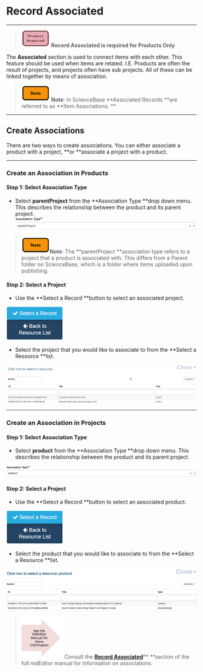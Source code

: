# Record Associated

---

> ![](/assets/product_required_small.png) **Record Associated is required for Products Only**

The **Associated** section is used to connect items with each other. This feature should be used when items are related. I.E. Products are often the result of projects, and projects often have sub projects. All of these can be linked together by means of association.

> ![](/assets/note_small.png) **Note**: In ScienceBase **Associated Records **are referred to as **Item Associations. **

---

## Create Associations

There are two ways to create associations. You can either associate a product with a project, **or **associate a project with a product.

---

### Create an Association in Products

#### Step 1: Select Association Type

* Select **parentProject** from the **Association Type **drop down menu. This describes the relationship between the product and its parent project.
![](/assets/parentProject_association_lcc.png)
> ![](/assets/note_small.png)**Note**: The **parentProject  **association type refers to a project that a product is associated with. This differs from a Parent folder on ScienceBase, which is a folder where items uploaded upon publishing.

#### Step 2: Select a Project

* Use the **Select a Record **button to select an associated project.

![](/assets/select_a_record_button.png)

* Select the project that you would like to associate to from the **Select a Resource **list.

![](/assets/select_a_resource_window.png)

---

### Create an Association in Projects

#### Step 1: Select Association Type

* Select **product** from the **Association Type **drop down menu. This describes the relationship between the product and its parent project.

![](/assets/product_association_lcc.png)

#### Step 2: Select a Project

* Use the **Select a Record **button to select an associated product.

![](/assets/select_a_record_button.png)

* Select the product that you would like to associate to from the **Select a Resource **list.

![](/assets/select_a_resource_product_window.png)

> ![](/assets/see_full_manual_for.png)Consult the [**Record Associated**](https://adiwg.gitbooks.io/mdeditor/content/record/edit/record-associated.html)** **section of the full mdEditor manual for information on associations.




